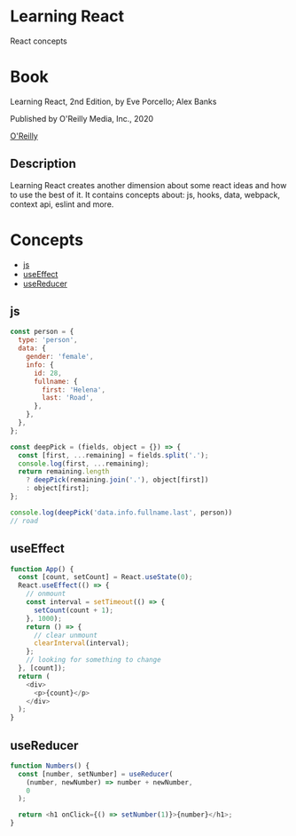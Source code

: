 # Learning React

React concepts

# Book
Learning React, 2nd Edition, by Eve Porcello; Alex Banks

Published by O'Reilly Media, Inc., 2020

[O'Reilly](https://www.oreilly.com/library/view/learning-react-2nd/9781492051718/)

## Description

Learning React creates another dimension about some react ideas and how to use the best of it. It contains concepts about: js, hooks, data, webpack, context api, eslint and more.

# Concepts

- [js](#js)
- [useEffect](#useEffect)
- [useReducer](#useReducer)

## js

```js
const person = {
  type: 'person',
  data: {
    gender: 'female',
    info: {
      id: 28,
      fullname: {
        first: 'Helena',
        last: 'Road',
      },
    },
  },
};

const deepPick = (fields, object = {}) => {
  const [first, ...remaining] = fields.split('.');
  console.log(first, ...remaining);
  return remaining.length
    ? deepPick(remaining.join('.'), object[first])
    : object[first];
};

console.log(deepPick('data.info.fullname.last', person))
// road
```

## useEffect

```js
function App() {
  const [count, setCount] = React.useState(0);
  React.useEffect(() => {
    // onmount
    const interval = setTimeout(() => {
      setCount(count + 1);
    }, 1000);
    return () => {
      // clear unmount
      clearInterval(interval);
    };
    // looking for something to change
  }, [count]);
  return (
    <div>
      <p>{count}</p>
    </div>
  );
}
```

## useReducer

```js
function Numbers() {
  const [number, setNumber] = useReducer(
    (number, newNumber) => number + newNumber,
    0
  );

  return <h1 onClick={() => setNumber(1)}>{number}</h1>;
}
```